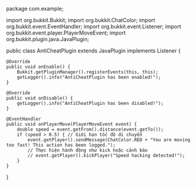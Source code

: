 package com.example;

import org.bukkit.Bukkit;
import org.bukkit.ChatColor;
import org.bukkit.event.EventHandler;
import org.bukkit.event.Listener;
import org.bukkit.event.player.PlayerMoveEvent;
import org.bukkit.plugin.java.JavaPlugin;

public class AntiCheatPlugin extends JavaPlugin implements Listener {

    @Override
    public void onEnable() {
        Bukkit.getPluginManager().registerEvents(this, this);
        getLogger().info("AntiCheatPlugin has been enabled!");
    }

    @Override
    public void onDisable() {
        getLogger().info("AntiCheatPlugin has been disabled!");
    }

    @EventHandler
    public void onPlayerMove(PlayerMoveEvent event) {
        double speed = event.getFrom().distance(event.getTo());
        if (speed > 0.5) { // Giới hạn tốc độ di chuyển
            event.getPlayer().sendMessage(ChatColor.RED + "You are moving too fast! This action has been logged.");
            // Thực hiện hành động như kick hoặc cảnh báo
            // event.getPlayer().kickPlayer("Speed hacking detected!");
        }
    }
}
